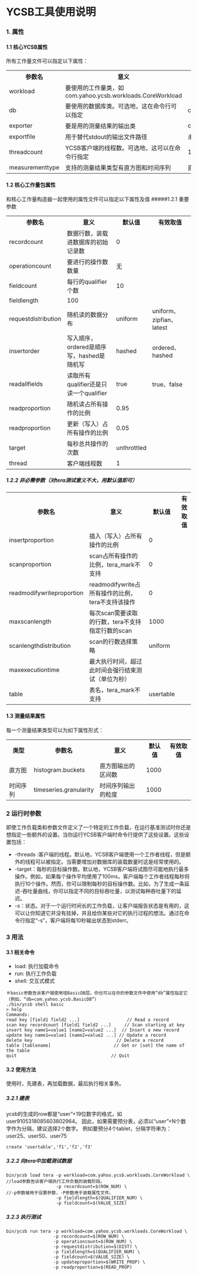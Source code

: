 
# YCSB工具使用说明
 
### 1. 属性
 
#### 1.1 核心YCSB属性
所有工作量文件可以指定以下属性：
<table>
<tr>
<th>参数名</th>
<th>意义</th>
<th>默认值</th>
</tr> 
 
<tr>
<td>workload</td>
<td>要使用的工作量类，如com.yahoo.ycsb.workloads.CoreWorkload</td>
<td></td>
</tr>
 
<tr>
<td>db</td>
<td>要使用的数据库类。可选地，这在命令行可以指定</td>
<td>com.yahoo.ycsb.BasicDB</td>
</tr>
 
<tr>
<td>exporter</td>
<td>要是用的测量结果的输出类</td>
<td>com.yahoo.ycsb.measurements.exporter.TextMeasurementsExporter</td>
</tr>
 
<tr>
<td>exportfile</td>
<td>用于替代stdout的输出文件路径</td>
<td>未定义/输出到stdout</td>
</tr>
 
<tr>
<td>threadcount</td>
<td>YCSB客户端的线程数。可选地，这可以在命令行指定</td>
<td>1</td>
</tr>
 
<tr>
<td>measurementtype</td>
<td>支持的测量结果类型有直方图和时间序列</td>
<td>直方图</td>
</tr>
</table>

 
 
 
 
 
#### 1.2 核心工作量包属性
和核心工作量构造器一起使用的属性文件可以指定以下属性及值 
#####1.2.1 重要参数 
<table>
<tr>
<th>参数名</th>
<th>意义</th>
<th>默认值</th>
<th>有效取值</th>
</tr> 
 
<tr>
<td>recordcount</td>
<td>数据行数，装载进数据库的初始记录数</td>
<td>0</td>
<td></td>
</tr>
 
<tr>
<td>operationcount</td>
<td>要进行的操作数数量</td>
<td>无</td>
<td></td>
</tr>
 
<tr>
<td>fieldcount</td>
<td>每行的qualifier个数</td>
<td>10</td>
<td></td>
</tr>
 
<tr>
<td>fieldlength</td>
<td每个字段的大小</td>
<td>100</td>
<td></td>
</tr>
 
<tr>
<td>requestdistribution</td>
<td>随机读的数据分布</td>
<td>uniform</td>
<td>uniform、zipfian、latest</td>
</tr>
 
<tr>
<td>insertorder</td>
<td>写入顺序，ordered是顺序写，hashed是随机写</td>
<td>hashed</td>
<td>ordered、hashed</td>
</tr>
 
<tr>
<td>readallfields</td>
<td>读取所有qualifier还是只读一个qualifier</td>
<td>true</td>
<td>true、false</td>
</tr>
 
<tr>
<td>readproportion</td>
<td>随机读占所有操作的比例</td>
<td>0.95</td>
<td></td>
</tr>
 
<tr>
<td>readproportion</td>
<td>更新（写入）占所有操作的比例</td>
<td>0.05</td>
<td></td>
</tr>
 
<tr>
<td>target</td>
<td>每秒总共操作的次数</td>
<td>unthrottled</td>
<td></td>
</tr>
 
<tr>
<td>thread</td>
<td>客户端线程数</td>
<td>1</td>
<td></td>
</tr>

</table>
 
##### 1.2.2 非必需参数（对tera测试意义不大，用默认值即可）
 <table>
<tr>
<th>参数名</th>
<th>意义</th>
<th>默认值</th>
<th>有效取值</th>
</tr>
 
 
<tr>
<td>insertproportion</td>
<td>插入（写入）占所有操作的比例</td>
<td>0</td>
<td></td>
</tr>
 
<tr>
<td>scanproportion</td>
<td>scan占所有操作的比例，tera_mark不支持</td>
<td>0</td>
<td></td>
</tr>
 
<tr>
<td>readmodifywriteproportion</td>
<td>readmodifywrite占所有操作的比例，tera不支持该操作</td>
<td>0</td>
<td></td>
</tr>
 
<tr>
<td>maxscanlength</td>
<td>每次scan需要读取的行数，tera不支持指定行数的scan</td>
<td>1000</td>
<td></td>
</tr>
 
<tr>
<td>scanlengthdistribution</td>
<td>scan的行数选择策略</td>
<td>uniform</td>
<td></td>
</tr>
 
<tr>
<td>maxexecutiontime</td>
<td>最大执行时间，超过此时间会强行结束测试（单位为秒）</td>
<td></td>
<td></td>
</tr>
 
<tr>
<td>table</td>
<td>表名，tera_mark不支持</td>
<td>usertable</td>
<td></td>
</tr>
</table>
 
#### 1.3 测量结果属性
每一个测量结果类型可以为如下属性形式：
 <table>
<tr>
<th>类型</th>
<th>参数名</th>
<th>意义</th>
<th>默认值</th>
<th>有效取值</th>
</tr> 
 
<tr>
<td>直方图</td>
<td>histogram.buckets</td>
<td>直方图输出的区间数</td>
<td>1000</td>
<td></td>
</tr>
 
<tr>
<td>时间序列</td>
<td>timeseries.granularity</td>
<td>时间序列输出的粒度</td>
<td>1000</td>
<td></td>
</tr>
 
</table>
 
### 2 运行时参数
即使工作负载类和参数文件定义了一个特定的工作负载，在运行基准测试时你还是想指定一些额外的设置。当你运行YCSB客户端时命令行提供了这些设置。这些设置包括：
* -threads :客户端的线程。默认地，YCSB客户端使用一个工作者线程，但是额外的线程可以被指定。当需要增加对数据库的装载数量时这是经常使用的。
* -target：每秒的目标操作数。默认地，YCSB客户端将试图尽可能地执行最多操作。例如，如果每个操作平均使用了100ms，客户端每个工作者线程每秒将执行10个操作。然而，你可以限制每秒的目标操作数。比如，为了生成一条延迟-吞吐量曲线，你可以指定不同的目标吞吐量，以测试每种吞吐量下的延迟。
* -s：状态。对于一个运行时间长的工作负载，让客户端报告状态是有用的，这可以让你知道它并没有挂掉，并且给你某些对它的执行过程的想法。通过在命令行指定“-s”，客户端将每10秒输出状态到stderr。



 
### 3 用法
 
#### 3.1 相关命令
* load: 执行加载命令
* run: 执行工作负载
* shell: 交互式模式
```
＃basic参数告诉客户端使用哑BasicDB层。你也可以在你的参数文件中使用“db”属性指定它（例如，“db=com.yahoo.ycsb.BasicDB”）
./bin/ycsb shell basic           
> help
Commands:
read key [field1 field2 ...]                  // Read a record
scan key recordcount [field1 field2 ...]     // Scan starting at key
insert key name1=value1 [name2=value2 ...]  // Insert a new record
update key name1=value1 [name2=value2 ...] // Update a record
delete key                                // Delete a record
table [tablename]                        // Get or [set] the name of the table
quit                                    // Quit
```
 
#### 3.2 使用方法
使用时，先建表，再加载数据，最后执行相关事务。

##### 3.2.1 建表
ycsb的生成的row都是“user”+19位数字的格式，如 user9105318085603802964。 因此，如果需要预分表，必须以“user”+N个数字作为分隔，建议选择2个数字。 例如要预分4个tablet，分隔字符串为：user25、user50、user75
```
create 'usertable','f1','f2','f3'
```

##### 3.2.2 向tera中加载测试数据
```
bin/ycsb load tera -p workload=com.yahoo.ycsb.workloads.CoreWorkload \          //load参数告诉客户端执行工作负载的装载阶段。
                   -p recordcount=$(ROW_NUM) \                                  //-p参数被用于设置参数，-P参数用于装载属性文件。
                   -p fieldlength=$(QUALIFIER_NUM) \
                   -p fieldcount=$(VALUE_SIZE)
```
 
##### 3.2.3 执行测试
```
bin/ycsb run tera -p workload=com.yahoo.ycsb.workloads.CoreWorkload \
                  -p recordcount=$(ROW_NUM) \
                  -p operationcount=$(ROW_NUM) \
                  -p requestdistribution=$(DIST) \
                  -p fieldlength=$(QUALIFIER_NUM) \
                  -p fieldcount=$(VALUE_SIZE) \
                  -p updateproportion=$(WRITE_PROP) \
                  -p readproportion=$(READ_PROP)
```
 

